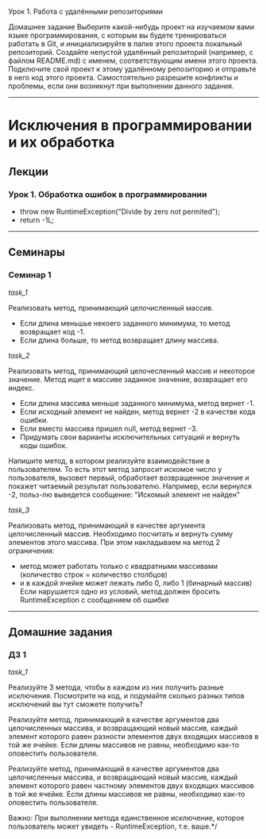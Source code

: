 Урок 1. Работа с удалёнными репозиториями

Домашнее задание
Выберите какой-нибудь проект на изучаемом вами языке программирования, с которым вы будете тренироваться работать в Git, и инициализируйте в папке этого проекта локальный репозиторий.
Создайте непустой удалённый репозиторий (например, с файлом README.md) с именем, соответствующим имени этого проекта.
Подключите свой проект к этому удалённому репозиторию и отправьте в него код этого проекта. Самостоятельно разрешите конфликты и проблемы, если они возникнут при выполнении данного задания.

_____


# Исключения в программировании и их обработка

## Лекции

### Урок 1. Обработка ошибок в программировании

* throw new RuntimeException("Divide by zero not permited");
* return -1L;
____

## Семинары

### Семинар 1

*task_1*

Реализовать метод, принимающий целочисленный массив.
 * Если длина меньшье некоего заданного минимума, то метод возвращает код -1. 
 * Если длина больше, то метод возвращает длину массива.

*task_2*

Реализовать метод, принимающий целочесленный массив и некоторое значение. Метод ищет в массиве заданное значение, возвращает его индекс.
 * Если длина массива меньше заданного минимума, метод вернет -1.
 * Если исходный элемент не найден, метод вернет -2 в качестве кода ошибки.
 * Если вместо массива пришел null, метод вернет -3.
 * Придумать свои варианты исключительных ситуаций и вернуть коды ошибок.

Напишите метод, в котором реализуйте взаимодействие в пользователем. То есть этот метод запросит искомое число у пользователя, вызовет первый, обработает возвращенное значение и покажет читаемый результат пользователю. Например, если вернулся -2, польз-лю выведется сообщение: "Искомый элемент не найден"

*task_3*

Реализовать метод, принимающий в качестве аргумента целочисленный массив. Необходимо посчитать и вернуть сумму элементов этого массива. При этом накладываем на метод 2 ограничения:
 * метод может работать только с квадратными массивами (количество строк = количество столбцов)
 * и в каждой ячейке может лежать либо 0, либо 1 (бинарный массив)
Если нарушается одно из условий, метод должен бросить RuntimeException с сообщением об ошибке
____

## Домашние задания

### ДЗ 1

*task_1*

Реализуйте 3 метода, чтобы в каждом из них получить разные исключения.
Посмотрите на код, и подумайте сколько разных типов исключений вы тут сможете получить?

Реализуйте метод, принимающий в качестве аргументов два целочисленных массива, 
и возвращающий новый массив, каждый элемент которого равен 
разности элементов двух входящих массивов в той же ячейке. 
Если длины массивов не равны, необходимо как-то оповестить пользователя.

Реализуйте метод, принимающий в качестве аргументов два целочисленных массива, 
и возвращающий новый массив, каждый элемент которого равен 
частному элементов двух входящих массивов в той же ячейке. 
Если длины массивов не равны, необходимо как-то оповестить пользователя. 

Важно: При выполнении метода единственное исключение, 
которое пользователь может увидеть - RuntimeException, т.е. ваше.*/